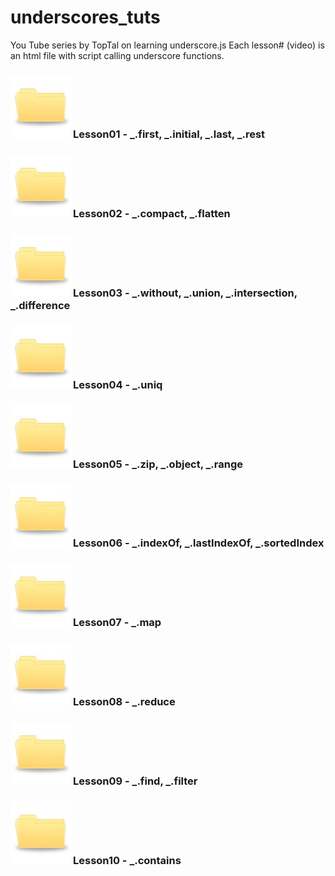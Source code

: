 # underscores_tuts
You Tube series by TopTal on learning underscore.js
Each lesson# (video) is an html file with script calling underscore functions.


### ![tab_folder](images/tab_folder100.jpg)Lesson01 - _.first, _.initial, _.last, _.rest
### ![tab_folder](images/tab_folder100.jpg)Lesson02 - _.compact, _.flatten
### ![tab_folder](images/tab_folder100.jpg)Lesson03 - _.without,  _.union, _.intersection, _.difference
### ![tab_folder](images/tab_folder100.jpg)Lesson04 - _.uniq
### ![tab_folder](images/tab_folder100.jpg)Lesson05 - _.zip, _.object, _.range
### ![tab_folder](images/tab_folder100.jpg)Lesson06 - _.indexOf,  _.lastIndexOf, _.sortedIndex
### ![tab_folder](images/tab_folder100.jpg)Lesson07 - _.map
### ![tab_folder](images/tab_folder100.jpg)Lesson08 - _.reduce
### ![tab_folder](images/tab_folder100.jpg)Lesson09 - _.find, _.filter
### ![tab_folder](images/tab_folder100.jpg)Lesson10 - _.contains